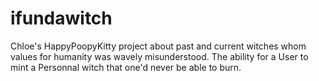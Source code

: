 # ifundawitch
Chloe's HappyPoopyKitty project about past and current witches whom values for humanity was wavely misunderstood.
The ability for a User to mint a Personnal witch that one'd never be able to burn. 
